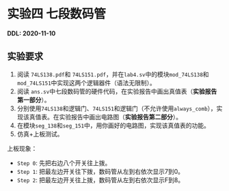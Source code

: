 # 实验四 七段数码管

**DDL: 2020-11-10**

## 实验要求

1. 阅读 `74LS138.pdf`和 `74LS151.pdf`，并在`lab4.sv`中的模块`mod_74LS138`和`mod_74LS151`中实现这两个逻辑器件（语法无限制）。
2. 阅读 `ans.sv`中七段数码管的硬件代码，在实验报告中画出真值表（**实验报告第一部分**）。
3. 分别使用`74LS138`和逻辑门、`74LS151`和逻辑门（不允许使用`always_comb`），实现该真值表。在实验报告中画出电路图（**实验报告第二部分**）。
4. 在模块`seg_138`和`seg_151`中，用你画好的电路图，实现该真值表的功能。
5. 仿真+上板测试。

上板现象：

* `Step 0`: 先把右边八个开关往上拨。
* `Step 1`: 把最左边开关往下拨，数码管从左到右依次显示7到0。
* `Step 2`: 把最左边开关往上拨，数码管从左到右依次显示F到8。



